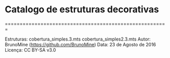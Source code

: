 # Catalogo de estruturas decorativas

=======================================================

Estruturas:
	cobertura_simples.3.mts
	cobertura_simples2.3.mts
Autor: BrunoMine (https://github.com/BrunoMine)
Data: 23 de Agosto de 2016
Licença: CC BY-SA v3.0

